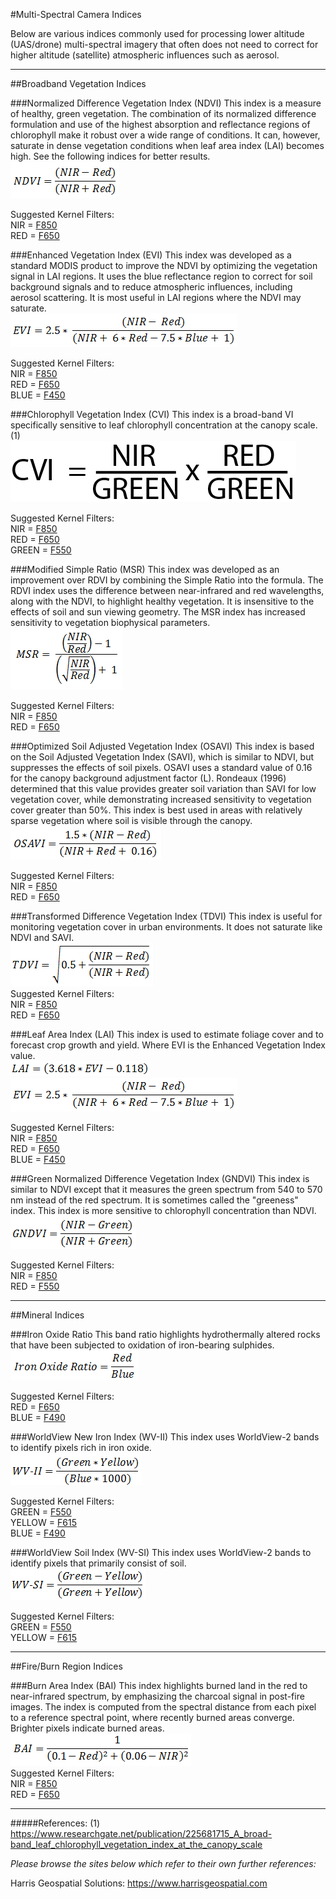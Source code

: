 #Multi-Spectral Camera Indices

Below are various indices commonly used for processing lower altitude (UAS/drone) multi-spectral imagery that often does not need to correct for higher altitude (satellite) atmospheric influences such as aerosol.
***************************************************************
##Broadband Vegetation Indices

###Normalized Difference Vegetation Index (NDVI)
This index is a measure of healthy, green vegetation. The combination of its normalized difference formulation and use of the highest absorption and reflectance regions of chlorophyll make it robust over a wide range of conditions. It can, however, saturate in dense vegetation conditions when leaf area index (LAI) becomes high. See the following indices for better results.  
![](/assets/SpectralIndexFormulaNDVI.gif)  

Suggested Kernel Filters:  
NIR = [F850](https://www.mapir.camera/collections/kernel-camera-filters/products/f850)  
RED = [F650](https://www.mapir.camera/collections/kernel-camera-filters/products/f650)

###Enhanced Vegetation Index (EVI)
This index was developed as a standard MODIS product to improve the NDVI by optimizing the vegetation signal in LAI regions. It uses the blue reflectance region to correct for soil background signals and to reduce atmospheric influences, including aerosol scattering. It is most useful in LAI regions where the NDVI may saturate.  
![](/assets/SpectralIndexFormulaEVI.gif)  

Suggested Kernel Filters:  
NIR = [F850](https://www.mapir.camera/collections/kernel-camera-filters/products/f850)  
RED = [F650](https://www.mapir.camera/collections/kernel-camera-filters/products/f650)  
BLUE = [F450](https://www.mapir.camera/collections/kernel-camera-filters/products/f450)

###Chlorophyll Vegetation Index (CVI)
This index is a broad-band VI specifically sensitive to leaf chlorophyll concentration at the canopy scale. (1)  
![](/assets/cvi-01.png)

Suggested Kernel Filters:  
NIR = [F850](https://www.mapir.camera/collections/kernel-camera-filters/products/f850)  
RED = [F650](https://www.mapir.camera/collections/kernel-camera-filters/products/f650)  
GREEN = [F550](https://www.mapir.camera/collections/kernel-camera-filters/products/f550) 

###Modified Simple Ratio (MSR)
This index was developed as an improvement over RDVI by combining the Simple Ratio into the formula. The RDVI index uses the difference between near-infrared and red wavelengths, along with the NDVI, to highlight healthy vegetation. It is insensitive to the effects of soil and sun viewing geometry. The MSR index has increased sensitivity to vegetation biophysical parameters.  
![](/assets/SpectralIndexFormulaMSR.gif)  

Suggested Kernel Filters:  
NIR = [F850](https://www.mapir.camera/collections/kernel-camera-filters/products/f850)  
RED = [F650](https://www.mapir.camera/collections/kernel-camera-filters/products/f650)

###Optimized Soil Adjusted Vegetation Index (OSAVI)
This index is based on the Soil Adjusted Vegetation Index (SAVI), which is similar to NDVI, but suppresses the effects of soil pixels. OSAVI uses a standard value of 0.16 for the canopy background adjustment factor (L). Rondeaux (1996) determined that this value provides greater soil variation than SAVI for low vegetation cover, while demonstrating increased sensitivity to vegetation cover greater than 50%. This index is best used in areas with relatively sparse vegetation where soil is visible through the canopy.  
![](/assets/SpectralIndexFormulaOSAVI.gif)  

Suggested Kernel Filters:  
NIR = [F850](https://www.mapir.camera/collections/kernel-camera-filters/products/f850)  
RED = [F650](https://www.mapir.camera/collections/kernel-camera-filters/products/f650)

###Transformed Difference Vegetation Index (TDVI)
This index is useful for monitoring vegetation cover in urban environments. It does not saturate like NDVI and SAVI.  
![](/assets/SpectralIndexFormulaTDVI.gif)  
Suggested Kernel Filters:  
NIR = [F850](https://www.mapir.camera/collections/kernel-camera-filters/products/f850)  
RED = [F650](https://www.mapir.camera/collections/kernel-camera-filters/products/f650)

###Leaf Area Index (LAI)
This index is used to estimate foliage cover and to forecast crop growth and yield. Where EVI is the Enhanced Vegetation Index value.  
![](/assets/SpectralIndexFormulaLAI.gif)  
![](/assets/SpectralIndexFormulaEVI.gif)  

Suggested Kernel Filters:  
NIR = [F850](https://www.mapir.camera/collections/kernel-camera-filters/products/f850)  
RED = [F650](https://www.mapir.camera/collections/kernel-camera-filters/products/f650)  
BLUE = [F450](https://www.mapir.camera/collections/kernel-camera-filters/products/f450)

###Green Normalized Difference Vegetation Index (GNDVI)
This index is similar to NDVI except that it measures the green spectrum from 540 to 570 nm instead of the red spectrum. It is sometimes called the "greeness" index. This index is more sensitive to chlorophyll concentration than NDVI.  
![](/assets/SpectralIndexFormulaGNDVI.gif)  

Suggested Kernel Filters:  
NIR = [F850](https://www.mapir.camera/collections/kernel-camera-filters/products/f850)  
RED = [F550](https://www.mapir.camera/collections/kernel-camera-filters/products/f550)
***************************************************************
##Mineral Indices

###Iron Oxide Ratio
This band ratio highlights hydrothermally altered rocks that have been subjected to oxidation of iron-bearing sulphides.  
![](/assets/SpectralIndexFormulaIronOxide.gif)  

Suggested Kernel Filters:  
RED = [F650](https://www.mapir.camera/collections/kernel-camera-filters/products/f650)  
BLUE = [F490](https://www.mapir.camera/collections/kernel-camera-filters/products/f490)

###WorldView New Iron Index (WV-II)
This index uses WorldView-2 bands to identify pixels rich in iron oxide.  
![](/assets/SpectralIndexFormulaWV-II.gif)  

Suggested Kernel Filters:  
GREEN = [F550](https://www.mapir.camera/collections/kernel-camera-filters/products/f550)  
YELLOW = [F615](https://www.mapir.camera/collections/kernel-camera-filters/products/f615)  
BLUE = [F490](https://www.mapir.camera/collections/kernel-camera-filters/products/f490)

###WorldView Soil Index (WV-SI)
This index uses WorldView-2 bands to identify pixels that primarily consist of soil.  
![](/assets/SpectralIndexFormulaWV-SI.gif)  

Suggested Kernel Filters:  
GREEN = [F550](https://www.mapir.camera/collections/kernel-camera-filters/products/f550)  
YELLOW = [F615](https://www.mapir.camera/collections/kernel-camera-filters/products/f615)

***************************************************************
##Fire/Burn Region Indices

###Burn Area Index (BAI)
This index highlights burned land in the red to near-infrared spectrum, by emphasizing the charcoal signal in post-fire images. The index is computed from the spectral distance from each pixel to a reference spectral point, where recently burned areas converge. Brighter pixels indicate burned areas.  
![](/assets/SpectralIndexFormulaBAI.gif)  
Suggested Kernel Filters:  
NIR = [F850](https://www.mapir.camera/collections/kernel-camera-filters/products/f850)  
RED = [F650](https://www.mapir.camera/collections/kernel-camera-filters/products/f650)


***************************************************************
#####References:
(1) https://www.researchgate.net/publication/225681715_A_broad-band_leaf_chlorophyll_vegetation_index_at_the_canopy_scale

_Please browse the sites below which refer to their own further references:_

Harris Geospatial Solutions: https://www.harrisgeospatial.com